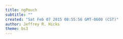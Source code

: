 ```yaml
---
title: ngPouch
subtitle: ""
created: "Sat Feb 07 2015 08:55:56 GMT-0600 (CST)"
author: Jeffrey R. Hicks
theme: bs3
---
```

